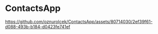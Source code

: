 # ContactsApp


https://github.com/oznurolcek/ContactsApp/assets/80714030/2ef39f61-d088-493b-b184-d0423fe741ef

